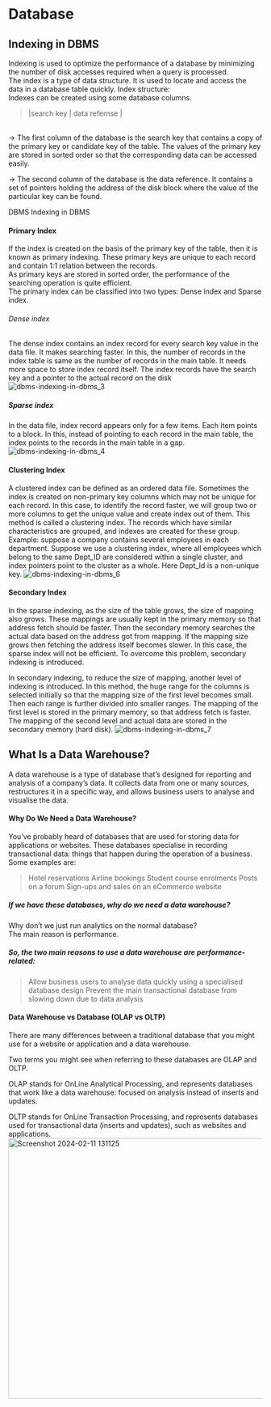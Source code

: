# Database

## Indexing in DBMS
Indexing is used to optimize the performance of a database by minimizing the number of disk accesses required when a query is processed. <br/>
The index is a type of data structure. It is used to locate and access the data in a database table quickly.
Index structure:<br/>
Indexes can be created using some database columns.
> |search key | data refernse |
<br/>
 -> The first column of the database is the search key that contains a copy of the primary key or candidate key of the table. The values of the primary key are stored in sorted order so that the corresponding data can be accessed easily. <br/>
 
-> The second column of the database is the data reference. It contains a set of pointers holding the address of the disk block where the value of the particular key can be found.

DBMS Indexing in DBMS

#### Primary Index
If the index is created on the basis of the primary key of the table, then it is known as primary indexing. These primary keys are unique to each record and contain 1:1 relation between the records.<br/>
As primary keys are stored in sorted order, the performance of the searching operation is quite efficient. <br/>
The primary index can be classified into two types: Dense index and Sparse index.<br/>
###### Dense index
The dense index contains an index record for every search key value in the data file. It makes searching faster.
In this, the number of records in the index table is same as the number of records in the main table.
It needs more space to store index record itself. The index records have the search key and a pointer to the actual record on the disk
![dbms-indexing-in-dbms_3](https://github.com/MohdAqib8267/Database/assets/106628860/a0f61e20-72c8-4311-a505-f56c53d079ae)

##### Sparse index
In the data file, index record appears only for a few items. Each item points to a block.
In this, instead of pointing to each record in the main table, the index points to the records in the main table in a gap.
![dbms-indexing-in-dbms_4](https://github.com/MohdAqib8267/Database/assets/106628860/34c85ec7-41bf-4cd3-a86b-c70f88bb9001)

#### Clustering Index
A clustered index can be defined as an ordered data file. Sometimes the index is created on non-primary key columns which may not be unique for each record.
In this case, to identify the record faster, we will group two or more columns to get the unique value and create index out of them. This method is called a clustering index.
The records which have similar characteristics are grouped, and indexes are created for these group.
Example: suppose a company contains several employees in each department. Suppose we use a clustering index, where all employees which belong to the same Dept_ID are considered within a single cluster, and index pointers point to the cluster as a whole. Here Dept_Id is a non-unique key.
![dbms-indexing-in-dbms_6](https://github.com/MohdAqib8267/Database/assets/106628860/35a6cb43-783f-40f3-a048-1147c7b698d0)

#### Secondary Index
In the sparse indexing, as the size of the table grows, the size of mapping also grows. These mappings are usually kept in the primary memory so that address fetch should be faster. Then the secondary memory searches the actual data based on the address got from mapping. If the mapping size grows then fetching the address itself becomes slower. In this case, the sparse index will not be efficient. To overcome this problem, secondary indexing is introduced. <br/>

In secondary indexing, to reduce the size of mapping, another level of indexing is introduced. In this method, the huge range for the columns is selected initially so that the mapping size of the first level becomes small. Then each range is further divided into smaller ranges. The mapping of the first level is stored in the primary memory, so that address fetch is faster. The mapping of the second level and actual data are stored in the secondary memory (hard disk).
![dbms-indexing-in-dbms_7](https://github.com/MohdAqib8267/Database/assets/106628860/ce94e5bc-ae69-4b5c-9f10-7391b959c915)

## What Is a Data Warehouse?
A data warehouse is a type of database that’s designed for reporting and analysis of a company’s data. It collects data from one or many sources, restructures it in a specific way, and allows business users to analyse and visualise the data.
#### Why Do We Need a Data Warehouse?
You’ve probably heard of databases that are used for storing data for applications or websites. These databases specialise in recording transactional data: things that happen during the operation of a business. Some examples are:

>Hotel reservations
>Airline bookings
>Student course enrolments
>Posts on a forum
>Sign-ups and sales on an eCommerce website

##### If we have these databases, why do we need a data warehouse?
Why don’t we just run analytics on the normal database?
<br/>
The main reason is performance.
##### So, the two main reasons to use a data warehouse are performance-related:

> Allow business users to analyse data quickly using a specialised database design
> Prevent the main transactional database from slowing down due to data analysis
#### Data Warehouse vs Database (OLAP vs OLTP)
There are many differences between a traditional database that you might use for a website or application and a data warehouse.

Two terms you might see when referring to these databases are OLAP and OLTP.

OLAP stands for OnLine Analytical Processing, and represents databases that work like a data warehouse: focused on analysis instead of inserts and updates.

OLTP stands for OnLine Transaction Processing, and represents databases used for transactional data (inserts and updates), such as websites and applications.
<img width="515" alt="Screenshot 2024-02-11 131125" src="https://github.com/MohdAqib8267/Database/assets/106628860/6a8e2445-7de6-45f8-97c8-e55413ae7df4">
